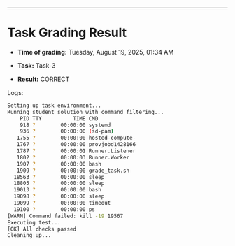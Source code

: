 
---
# Task Grading Result

- **Time of grading:** Tuesday, August 19, 2025, 01:34 AM

- **Task:** Task-3

- **Result:** CORRECT


Logs:
```bash
Setting up task environment...
Running student solution with command filtering...
    PID TTY          TIME CMD
    918 ?        00:00:00 systemd
    936 ?        00:00:00 (sd-pam)
   1755 ?        00:00:00 hosted-compute-
   1767 ?        00:00:00 provjobd1428166
   1787 ?        00:00:01 Runner.Listener
   1802 ?        00:00:03 Runner.Worker
   1907 ?        00:00:00 bash
   1909 ?        00:00:00 grade_task.sh
  18563 ?        00:00:00 sleep
  18805 ?        00:00:00 sleep
  19013 ?        00:00:00 bash
  19098 ?        00:00:00 sleep
  19099 ?        00:00:00 timeout
  19100 ?        00:00:00 ps
[WARN] Command failed: kill -19 19567
Executing test...
[OK] All checks passed
Cleaning up...
```
